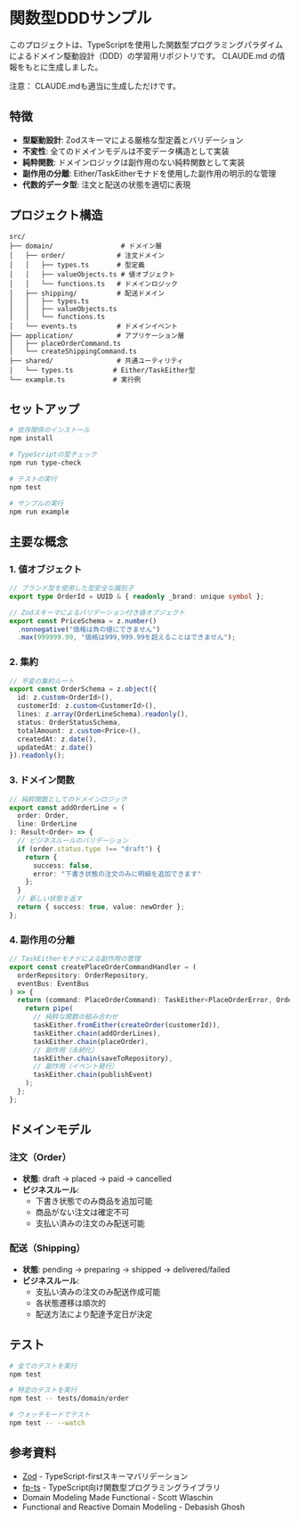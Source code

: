 # 関数型DDDサンプル

このプロジェクトは、TypeScriptを使用した関数型プログラミングパラダイムによるドメイン駆動設計（DDD）の学習用リポジトリです。
CLAUDE.md の情報をもとに生成しました。

注意： CLAUDE.mdも適当に生成しただけです。

## 特徴

- **型駆動設計**: Zodスキーマによる厳格な型定義とバリデーション
- **不変性**: 全てのドメインモデルは不変データ構造として実装
- **純粋関数**: ドメインロジックは副作用のない純粋関数として実装
- **副作用の分離**: Either/TaskEitherモナドを使用した副作用の明示的な管理
- **代数的データ型**: 注文と配送の状態を適切に表現

## プロジェクト構造

```
src/
├── domain/                 # ドメイン層
│   ├── order/             # 注文ドメイン
│   │   ├── types.ts       # 型定義
│   │   ├── valueObjects.ts # 値オブジェクト
│   │   └── functions.ts   # ドメインロジック
│   ├── shipping/          # 配送ドメイン
│   │   ├── types.ts
│   │   ├── valueObjects.ts
│   │   └── functions.ts
│   └── events.ts          # ドメインイベント
├── application/           # アプリケーション層
│   ├── placeOrderCommand.ts
│   └── createShippingCommand.ts
├── shared/                # 共通ユーティリティ
│   └── types.ts          # Either/TaskEither型
└── example.ts            # 実行例
```

## セットアップ

```bash
# 依存関係のインストール
npm install

# TypeScriptの型チェック
npm run type-check

# テストの実行
npm test

# サンプルの実行
npm run example
```

## 主要な概念

### 1. 値オブジェクト

```typescript
// ブランド型を使用した型安全な識別子
export type OrderId = UUID & { readonly _brand: unique symbol };

// Zodスキーマによるバリデーション付き値オブジェクト
export const PriceSchema = z.number()
  .nonnegative("価格は負の値にできません")
  .max(999999.99, "価格は999,999.99を超えることはできません");
```

### 2. 集約

```typescript
// 不変の集約ルート
export const OrderSchema = z.object({
  id: z.custom<OrderId>(),
  customerId: z.custom<CustomerId>(),
  lines: z.array(OrderLineSchema).readonly(),
  status: OrderStatusSchema,
  totalAmount: z.custom<Price>(),
  createdAt: z.date(),
  updatedAt: z.date()
}).readonly();
```

### 3. ドメイン関数

```typescript
// 純粋関数としてのドメインロジック
export const addOrderLine = (
  order: Order,
  line: OrderLine
): Result<Order> => {
  // ビジネスルールのバリデーション
  if (order.status.type !== "draft") {
    return {
      success: false,
      error: "下書き状態の注文のみに明細を追加できます"
    };
  }
  // 新しい状態を返す
  return { success: true, value: newOrder };
};
```

### 4. 副作用の分離

```typescript
// TaskEitherモナドによる副作用の管理
export const createPlaceOrderCommandHandler = (
  orderRepository: OrderRepository,
  eventBus: EventBus
) => {
  return (command: PlaceOrderCommand): TaskEither<PlaceOrderError, OrderId> => {
    return pipe(
      // 純粋な関数の組み合わせ
      taskEither.fromEither(createOrder(customerId)),
      taskEither.chain(addOrderLines),
      taskEither.chain(placeOrder),
      // 副作用（永続化）
      taskEither.chain(saveToRepository),
      // 副作用（イベント発行）
      taskEither.chain(publishEvent)
    );
  };
};
```

## ドメインモデル

### 注文（Order）

- **状態**: draft → placed → paid → cancelled
- **ビジネスルール**:
  - 下書き状態でのみ商品を追加可能
  - 商品がない注文は確定不可
  - 支払い済みの注文のみ配送可能

### 配送（Shipping）

- **状態**: pending → preparing → shipped → delivered/failed
- **ビジネスルール**:
  - 支払い済みの注文のみ配送作成可能
  - 各状態遷移は順次的
  - 配送方法により配達予定日が決定

## テスト

```bash
# 全てのテストを実行
npm test

# 特定のテストを実行
npm test -- tests/domain/order

# ウォッチモードでテスト
npm test -- --watch
```

## 参考資料

- [Zod](https://zod.dev/) - TypeScript-firstスキーマバリデーション
- [fp-ts](https://gcanti.github.io/fp-ts/) - TypeScript向け関数型プログラミングライブラリ
- Domain Modeling Made Functional - Scott Wlaschin
- Functional and Reactive Domain Modeling - Debasish Ghosh